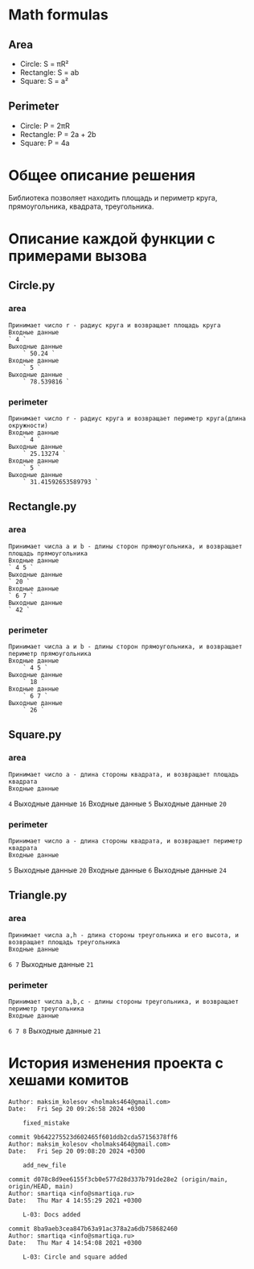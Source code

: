 # Math formulas
## Area
- Circle: S = πR²
- Rectangle: S = ab
- Square: S = a²

## Perimeter
- Circle: P = 2πR
- Rectangle: P = 2a + 2b
- Square: P = 4a
# Общее описание решения
Библиотека позволяет находить площадь и периметр круга, прямоугольника, квадрата, треугольника.
# Описание каждой функции с примерами вызова
## Circle.py
### area
    Принимает число r - радиус круга и возвращает площадь круга
    Входные данные
    ` 4 `
    Выходные данные
        ` 50.24 `
    Входные данные
        ` 5 `
    Выходные данные
        ` 78.539816 `

### perimeter
    Принимает число r - радиус круга и возвращает периметр круга(длина окружности)
    Входные данные
        ` 4 `
    Выходные данные
        ` 25.13274 `
    Входные данные
        ` 5 `
    Выходные данные
        ` 31.41592653589793 `

## Rectangle.py 
### area
    Принимает числа a и b - длины сторон прямоугольника, и возвращает площадь прямоугольника
    Входные данные
    ` 4 5 `
    Выходные данные
    ` 20 `
    Входные данные
    ` 6 7 `
    Выходные данные
    ` 42 `
 ### perimeter
    Принимает числа a и b - длины сторон прямоугольника, и возвращает периметр прямоугольника
    Входные данные
        ` 4 5 `
    Выходные данные
        ` 18 `
    Входные данные
        ` 6 7 `
    Выходные данные
        ` 26 `
    
    
## Square.py
### area
    Принимает число a - длина стороны квадрата, и возвращает площадь квадрата
    Входные данные
` 4 `
    Выходные данные
` 16 `
Входные данные
` 5 `
    Выходные данные
` 20 `
### perimeter
    Принимает число a - длина стороны квадрата, и возвращает периметр квадрата
    Входные данные
` 5 `
    Выходные данные
` 20 `
    Входные данные
` 6 `
    Выходные данные
` 24 `
## Triangle.py
### area
    Принимает числа a,h - длина стороны треугольника и его высота, и возвращает площадь треугольника
    Входные данные
` 6 7 `
    Выходные данные
` 21 `
### perimeter
    Принимает числа a,b,c - длины стороны треугольника, и возвращает периметр треугольника
    Входные данные
` 6 7 8 `
    Выходные данные
` 21 `
    
# История изменения проекта с хешами комитов
```
Author: maksim_kolesov <holmaks464@gmail.com>
Date:   Fri Sep 20 09:26:58 2024 +0300

    fixed_mistake

commit 9b642275523d602465f601ddb2cda57156378ff6
Author: maksim_kolesov <holmaks464@gmail.com>
Date:   Fri Sep 20 09:08:20 2024 +0300

    add_new_file

commit d078c8d9ee6155f3cb0e577d28d337b791de28e2 (origin/main, origin/HEAD, main)
Author: smartiqa <info@smartiqa.ru>
Date:   Thu Mar 4 14:55:29 2021 +0300

    L-03: Docs added

commit 8ba9aeb3cea847b63a91ac378a2a6db758682460
Author: smartiqa <info@smartiqa.ru>
Date:   Thu Mar 4 14:54:08 2021 +0300

    L-03: Circle and square added
```
